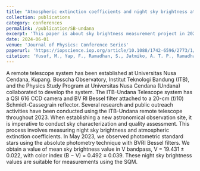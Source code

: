 ```yaml
---
title: "Atmospheric extinction coefficients and night sky brightness at ITB-Undana remote telescope site"
collection: publications
category: conferences
permalink: /publication/SB-undana
excerpt: 'This paper is about sky brightness measurement project in 2023 at Universitas Nusa Cendana (Undana) using 20-cm (f/10) ITB-Undana Telescope system.'
date: 2024-06-01
venue: 'Journal of Physics: Conference Series'
paperurl: 'https://iopscience.iop.org/article/10.1088/1742-6596/2773/1/012005/pdf'
citation: 'Yusuf, M., Yap, F., Ramadhan, S., Jatmiko, A. T. P., Ramadhan, D. G., Perhati, T., Arwinata, H. I., ... & Putra, M. (2024). Atmospheric extinction coefficients and night sky brightness at ITB-Undana remote telescope site. In <i>Journal of Physics: Conference Series</i> (Vol. 2773, No. 1, p. 012005). IOP Publishing.'
---
```


A remote telescope system has been established at Universitas Nusa Cendana, Kupang. Bosscha Observatory, Institut Teknologi Bandung (ITB), and the Physics Study Program at Universitas Nusa Cendana (Undana) collaborated to develop the system. The ITB-Undana Telescope system has a QSI 616 CCD camera and BV RI Bessel filter attached to a 20-cm (f/10) Schmidt-Cassegrain reflector. Several research and public outreach activities have been conducted using the ITB-Undana remote telescope throughout 2023. When establishing a new astronomical observation site, it is imperative to conduct sky characterization and quality assessment. This process involves measuring night sky brightness and atmospheric extinction coefficients. In May 2023, we observed photometric standard stars using the absolute photometry technique with BVRI Bessel filters. We obtain a value of mean sky brightness value in V bandpass, V = 19.431 ± 0.022, with color index (B − V) = 0.492 ± 0.039. These night sky brightness values are suitable for measurements using the SQM.
